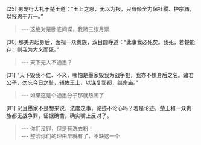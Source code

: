
[25] 男宠行大礼于楚王道：“王上之恩，无以为报，只有倾全力保社稷、护宗庙，以报恩于万一。”
>--- 这绝对是卧底间谍，我赌三张月票<br>

[30] 那美男起身后，面视一众贵族，双目圆睁道：“此事我必死矣。我死，若楚能存，则我为大义而死。”
>--- 天下无人不通墨？<br>

[31] “天下毁我不仁、不义，哪怕是墨家毁我为战争犯，我亦不惧身后之名。诸君公子，勿忘今日之耻，辅佐王上，以谋复郢都，继宗庙。”
>--- 如果这是个通墨分子那就热闹了<br>

[81] 况且墨家不是想来说，法度之事，论迹不论心吗？若是论迹，楚王和一众贵族都无战争罪，证据确凿，确实嘴上反对了。
>--- 你们没罪，但是有洗衣粉！<br>
>--- 整治你们的理由早就有了，不缺这一个<br>
